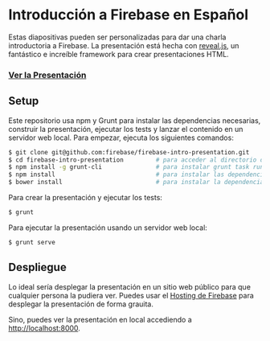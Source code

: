 # Introducción a Firebase en Español

Estas diapositivas pueden ser personalizadas para dar una charla introductoria a Firebase. La presentación está
hecha con [reveal.js](http://lab.hakim.se/reveal-js), un fantástico e increíble framework para crear presentaciones HTML.

### [Ver la Presentación](https://crackling-fire-6272.firebaseapp.com/)

## Setup

Este repositorio usa npm y Grunt para instalar las dependencias necesarias, construir la presentación, ejecutar los tests y lanzar el contenido en un servidor web local. Para empezar, ejecuta los siguientes comandos:

```bash
$ git clone git@github.com:firebase/firebase-intro-presentation.git
$ cd firebase-intro-presentation         # para acceder al directorio de firebase-intro
$ npm install -g grunt-cli               # para instalar grunt task runner
$ npm install                            # para instalar las dependencias
$ bower install                          # para instalar la dependencia de polymer
```

Para crear la presentación y ejecutar los tests:

```bash
$ grunt
```

Para ejecutar la presentación usando un servidor web local:

```bash
$ grunt serve
```

## Despliegue

Lo ideal sería desplegar la presentación en un sitio web público para que cualquier persona la pudiera ver. Puedes usar el [Hosting de Firebase](https://www.firebase.com/docs/hosting/) para desplegar la presentación de forma grauita.

Sino, puedes ver la presentación en local accediendo a [http://localhost:8000](http://localhost:8000).
